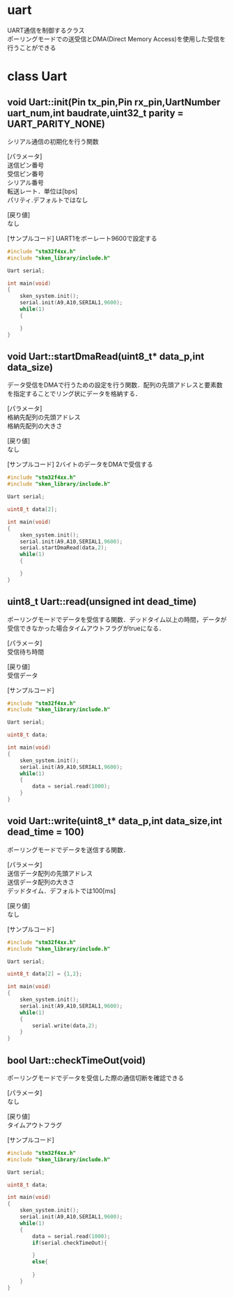 <!-- リファレンスのテンプレート -->
<!-- readmeにライブラリのリファレンスを記載 -->

# uart

UART通信を制御するクラス  
ポーリングモードでの送受信とDMA(Direct Memory Access)を使用した受信を行うことができる

# class Uart

## void Uart::init(Pin tx_pin,Pin rx_pin,UartNumber uart_num,int baudrate,uint32_t parity = UART_PARITY_NONE)
シリアル通信の初期化を行う関数

[パラメータ]  
送信ピン番号  
受信ピン番号  
シリアル番号  
転送レート．単位は[bps]  
パリティ.デフォルトではなし

[戻り値]  
なし

[サンプルコード]
UART1をボーレート9600で設定する

``` c++
#include "stm32f4xx.h"
#include "sken_library/include.h"

Uart serial;

int main(void)
{
    sken_system.init();
    serial.init(A9,A10,SERIAL1,9600);
    while(1)
    {

    }
}
```

## void Uart::startDmaRead(uint8_t* data_p,int data_size)
データ受信をDMAで行うための設定を行う関数．配列の先頭アドレスと要素数を指定することでリング状にデータを格納する．

[パラメータ]  
格納先配列の先頭アドレス  
格納先配列の大きさ

[戻り値]  
なし

[サンプルコード]
2バイトのデータをDMAで受信する

``` c++
#include "stm32f4xx.h"
#include "sken_library/include.h"

Uart serial;

uint8_t data[2];

int main(void)
{
    sken_system.init();
    serial.init(A9,A10,SERIAL1,9600);
    serial.startDmaRead(data,2);
    while(1)
    {

    }
}
```

## uint8_t Uart::read(unsigned int dead_time)
ポーリングモードでデータを受信する関数．デッドタイム以上の時間，データが受信できなかった場合タイムアウトフラグがtrueになる．

[パラメータ]  
受信待ち時間

[戻り値]  
受信データ

[サンプルコード]


``` c++
#include "stm32f4xx.h"
#include "sken_library/include.h"

Uart serial;

uint8_t data;

int main(void)
{
    sken_system.init();
    serial.init(A9,A10,SERIAL1,9600);
    while(1)
    {
        data = serial.read(1000);
    }
}
```

## void Uart::write(uint8_t* data_p,int data_size,int dead_time = 100)
ポーリングモードでデータを送信する関数．

[パラメータ]  
送信データ配列の先頭アドレス  
送信データ配列の大きさ  
デッドタイム．デフォルトでは100[ms]

[戻り値]  
なし

[サンプルコード]


``` c++
#include "stm32f4xx.h"
#include "sken_library/include.h"

Uart serial;

uint8_t data[2] = {1,2};

int main(void)
{
    sken_system.init();
    serial.init(A9,A10,SERIAL1,9600);
    while(1)
    {
        serial.write(data,2);
    }
}
```

## bool Uart::checkTimeOut(void)
ポーリングモードでデータを受信した際の通信切断を確認できる

[パラメータ]  
なし

[戻り値]  
タイムアウトフラグ

[サンプルコード]


``` c++
#include "stm32f4xx.h"
#include "sken_library/include.h"

Uart serial;

uint8_t data;

int main(void)
{
    sken_system.init();
    serial.init(A9,A10,SERIAL1,9600);
    while(1)
    {
        data = serial.read(1000);
        if(serial.checkTimeOut){

        }
        else{
            
        }
    }
}
```